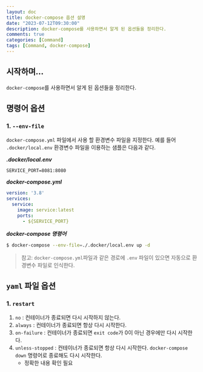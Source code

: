 ```yaml
---
layout: doc
title: docker-compose 옵션 설명
date: "2023-07-12T09:30:00"
description: docker-compose를 사용하면서 알게 된 옵션들을 정리한다.
comments: true
categories: [Command]
tags: [Command, docker-compose]
---
```


## 시작하며...
`docker-compose`를 사용하면서 알게 된 옵션들을 정리한다.

## 명령어 옵션
### 1. `--env-file`
`docker-compose.yml` 파일에서 사용 할 환경변수 파일을 지정한다.
예를 들어 `.docker/local.env` 환경변수 파일을 이용하는 샘플은 다음과 같다.

***.docker/local.env***
```dotenv
SERVICE_PORT=8081:8080
```

***docker-compose.yml***
```yaml
version: '3.8'
services:
  service:
    image: service:latest
    ports:
      - ${SERVICE_PORT}
```

***docker-compose 명령어***
```bash
$ docker-compose --env-file=./.docker/local.env up -d
```
> 참고:
> `docker-compose.yml`파일과 같은 경로에 `.env` 파일이 있으면 자동으로 환경변수 파일로 인식한다.


## `yaml` 파일 옵션

### 1. `restart`
1. `no` : 컨테이너가 종료되면 다시 시작하지 않는다.
2. `always` : 컨테이너가 종료되면 항상 다시 시작한다.
3. `on-failure` : 컨테이너가 종료되면 `exit code`가 0이 아닌 경우에만 다시 시작한다.
4. `unless-stopped` : 컨테이너가 종료되면 항상 다시 시작한다. `docker-compose down` 명령어로 종료해도 다시 시작한다.
   * 정확한 내용 확인 필요
